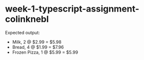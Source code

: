 # week-1-typescript-assignment-colinknebl

Expected output:

-   Milk, 2 @ $2.99 = $5.98
-   Bread, 4 @ $1.99 = $7.96
-   Frozen Pizza, 1 @ $5.99 = $5.99
